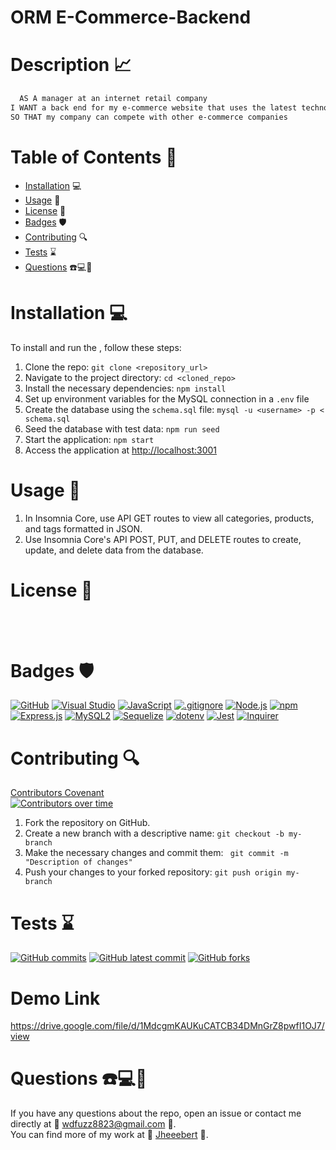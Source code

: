 # ORM E-Commerce-Backend
# Description 📈
```md
  AS A manager at an internet retail company
I WANT a back end for my e-commerce website that uses the latest technologies
SO THAT my company can compete with other e-commerce companies
``````
  # Table of Contents 📓
  - [Installation](#installation) 💻 
  - [Usage](#usage) 📎 
  - [License](#license) 📂 
  - [Badges](#badges) 🛡️ 
  - [Contributing](#contributing) 🔍 
  - [Tests](#tests) ⌛ 
  - [Questions](#questions) ☎️💻📱 
 
# Installation 💻
To install and run the , follow these steps: <br>

1. Clone the repo: `git clone <repository_url>`
2. Navigate to the project directory: `cd <cloned_repo>`
3. Install the necessary dependencies: `npm install`
4. Set up environment variables for the MySQL connection in a `.env` file
5. Create the database using the `schema.sql` file: `mysql -u <username> -p < schema.sql`
6. Seed the database with test data: `npm run seed`
7. Start the application: `npm start`
8. Access the application at [http://localhost:3001](http://localhost:3001)
# Usage 📎
1. In Insomnia Core, use API GET routes to view all categories, products, and tags formatted in JSON.
2. Use Insomnia Core's API POST, PUT, and DELETE routes to create, update, and delete data from the database.
# License 📂
   <br> 
   <br> 

# Badges 🛡️
[![GitHub](https://img.shields.io/badge/--181717?logo=github&logoColor=ffffff)](https://github.com/)
[![Visual Studio](https://badgen.net/badge/icon/visualstudio?icon=visualstudio&label)](https://visualstudio.microsoft.com)
[![JavaScript](https://badgen.net/badge/icon/javascript?icon=javascript&label)](https://www.javascript.com/)
[![.gitignore](https://badgen.net/badge/icon/git?icon=git&label)](https://git-scm.com/doc)
[![Node.js](https://badgen.net/badge/icon/nodejs?icon=nodejs&label)](https://nodejs.org/)
[![npm](https://badgen.net/badge/icon/npm?icon=npm&label)](https://npmjs.com/)
[![Express.js](https://badgen.net/badge/icon/express?icon=express&label)](https://expressjs.com/)
[![MySQL2](https://badgen.net/badge/icon/mysql2?icon=npm&label)](https://www.npmjs.com/package/mysql2)
[![Sequelize](https://badgen.net/badge/icon/sequelize?icon=sequelize&label)](https://sequelize.org/)
[![dotenv](https://badgen.net/badge/icon/dotenv?icon=npm&label)](https://www.npmjs.com/package/dotenv)
[![Jest](https://img.shields.io/badge/Jest-Test%20Coverage-green)](https://jestjs.io/)
[![Inquirer](https://img.shields.io/badge/Inquirer-8.2.4-blue)](https://github.com/SBoudrias/Inquirer.js)
# Contributing 🔍
  [Contributors Covenant](https://www.contributor-covenant.org/) <br>
  [![Contributors over time](https://contributor-graph-api.apiseven.com/contributors-svg?chart=contributorOverTime&repo=Jheeebert/orm-e-commerce-back-end)](https://www.apiseven.com/en/contributor-graph?chart=contributorOverTime&repo=Jheeebert/orm-e-commerce-back-end)
  <br>
1. Fork the repository on GitHub.
2. Create a new branch with a descriptive name: `git checkout -b my-branch`
3. Make the necessary changes and commit them: ` git commit -m "Description of changes"`
4. Push your changes to your forked repository: `git push origin my-branch`
  
# Tests ⌛
  [![GitHub commits](https://badgen.net/github/commits/Jheeebert/orm-e-commerce-back-end)](https://GitHub.com/Jheeebert/orm-e-commerce-back-end/commit/)
  [![GitHub latest commit](https://badgen.net/github/last-commit/Jheeebert/orm-e-commerce-back-end)](https://GitHub.com/Jheeebert/orm-e-commerce-back-end/commit/)
  [![GitHub forks](https://img.shields.io/github/forks/Jheeebert/orm-e-commerce-back-end.svg?style=social&label=Fork&maxAge=2592000)](https://GitHub.com/Jheeebert/orm-e-commerce-back-end/network/)
  <br>

# Demo Link

https://drive.google.com/file/d/1MdcgmKAUKuCATCB34DMnGrZ8pwfI1OJ7/view

# Questions ☎️💻📱
  If you have any questions about the repo, open an issue or contact me directly at 📧 wdfuzz8823@gmail.com 📧. <br>
  You can find more of my work at 🔖 [Jheeebert](https://github.com/Jheeebert/) 🔖. 
  
